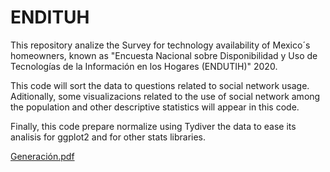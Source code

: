 # ENDITUH
This repository analize the Survey for technology availability of Mexico´s homeowners, known as "Encuesta Nacional sobre Disponibilidad y Uso de Tecnologías de la Información en los Hogares (ENDUTIH)" 2020.

This code will sort the data to questions related to social network usage. Aditionally, some visualizacions related to the use of social network among the population and other descriptive statistics will appear in this code.

Finally, this code prepare normalize using Tydiver the data to ease its analisis for ggplot2 and for other stats libraries.



[Generación.pdf](https://github.com/EnriqueNietoB/ENDITUH-VizAnalysis/files/7741543/Generacion.pdf)
